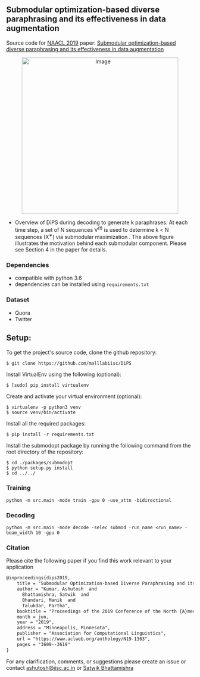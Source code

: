 ## Submodular optimization-based diverse paraphrasing and its effectiveness in data augmentation

Source code for [NAACL 2019](https://naacl2019.org/) paper: [Submodular optimization-based diverse paraphrasing and its effectiveness in data augmentation](https://www.aclweb.org/anthology/N19-1363)

<p align="center">
  <img align="center" src="https://github.com/malllabiisc/DiPS/blob/master/images/dips_model.png" alt="Image" height="420" >
</p>

- Overview of DiPS during decoding to generate k paraphrases. At each time step, a set of N sequences V<sup>(t)</sup> is used to determine k &lt; N sequences (X<sup>∗</sup>) via submodular maximization . The above figure illustrates the motivation behind each submodular component. Please see Section 4 in the paper for details.

### Dependencies

- compatible with python 3.6
- dependencies can be installed using `requirements.txt`

### Dataset

- Quora
- Twitter

## Setup:

To get the project's source code, clone the github repository:

```shell
$ git clone https://github.com/malllabiisc/DiPS
```

Install VirtualEnv using the following (optional):

```shell
$ [sudo] pip install virtualenv
```

Create and activate your virtual environment (optional):

```shell
$ virtualenv -p python3 venv
$ source venv/bin/activate
```

Install all the required packages:

```shell
$ pip install -r requirements.txt
```

Install the submodopt package by running the following command from the root directory of the repository:

```shell
$ cd ./packages/submodopt
$ python setup.py install
$ cd ../../
```

### Training

```
python -m src.main -mode train -gpu 0 -use_attn -bidirectional
```

### Decoding

```
python -m src.main -mode decode -selec submod -run_name <run_name> -beam_width 10 -gpu 0
```

### Citation

Please cite the following paper if you find this work relevant to your application

```tex
@inproceedings{dips2019,
    title = "Submodular Optimization-based Diverse Paraphrasing and its Effectiveness in Data Augmentation",
    author = "Kumar, Ashutosh  and
      Bhattamishra, Satwik  and
      Bhandari, Manik  and
      Talukdar, Partha",
    booktitle = "Proceedings of the 2019 Conference of the North {A}merican Chapter of the Association for Computational Linguistics: Human Language Technologies, Volume 1 (Long and Short Papers)",
    month = jun,
    year = "2019",
    address = "Minneapolis, Minnesota",
    publisher = "Association for Computational Linguistics",
    url = "https://www.aclweb.org/anthology/N19-1363",
    pages = "3609--3619"
}
```

For any clarification, comments, or suggestions please create an issue or contact [ashutosh@iisc.ac.in](http://ashutoshml.github.io) or [Satwik Bhattamishra](satwik55@gmail.com)
